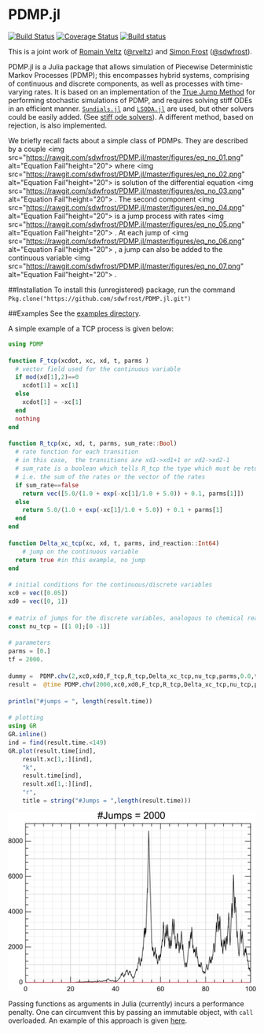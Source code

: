 # PDMP.jl 

[![Build Status](https://travis-ci.org/sdwfrost/PDMP.jl.svg?branch=master)](https://travis-ci.org/sdwfrost/PDMP.jl)
[![Coverage Status](https://coveralls.io/repos/github/sdwfrost/PDMP.jl/badge.svg?branch=master)](https://coveralls.io/github/sdwfrost/PDMP.jl?branch=master)
[![Build status](https://ci.appveyor.com/api/projects/status/github/sdwfrost/PDMP.jl?svg=true&branch=master)](https://ci.appveyor.com/project/sdwfrost/pdmp-jl/branch/master)

This is a joint work of [Romain Veltz](https://romainveltz.pythonanywhere.com/) ([@rveltz](http://github.com/rveltz)) and [Simon Frost](http://www.vet.cam.ac.uk/directory/sdf22@cam.ac.uk) ([@sdwfrost](http://github.com/sdwfrost)).

PDMP.jl is a Julia package that allows simulation of Piecewise Deterministic Markov Processes (PDMP); this encompasses hybrid systems, comprising of continuous and discrete components, as well as processes with time-varying rates. It is based on an implementation of the [True Jump Method](http://arxiv.org/abs/1504.06873) for performing stochastic simulations of PDMP, and requires solving stiff ODEs in an efficient manner. [```Sundials.jl```](https://github.com/JuliaLang/Sundials.jl) and [```LSODA.jl```](https://github.com/rveltz/LSODA.jl) are used, but other solvers could be easily added. (See [stiff ode solvers](http://lh3lh3.users.sourceforge.net/solveode.shtml)). A different method, based on rejection, is also implemented.

We briefly recall facts about a simple class of PDMPs. They are described by a couple 
<img src="https://rawgit.com/sdwfrost/PDMP.jl/master/figures/eq_no_01.png" alt="Equation Fail"height="20">
 where 
<img src="https://rawgit.com/sdwfrost/PDMP.jl/master/figures/eq_no_02.png" alt="Equation Fail"height="20">
 is solution of the differential equation 
<img src="https://rawgit.com/sdwfrost/PDMP.jl/master/figures/eq_no_03.png" alt="Equation Fail"height="20">
. The second component 
<img src="https://rawgit.com/sdwfrost/PDMP.jl/master/figures/eq_no_04.png" alt="Equation Fail"height="20">
 is a jump process with rates 
<img src="https://rawgit.com/sdwfrost/PDMP.jl/master/figures/eq_no_05.png" alt="Equation Fail"height="20">
. At each jump of 
<img src="https://rawgit.com/sdwfrost/PDMP.jl/master/figures/eq_no_06.png" alt="Equation Fail"height="20">
, a jump can also be added to the continuous variable 
<img src="https://rawgit.com/sdwfrost/PDMP.jl/master/figures/eq_no_07.png" alt="Equation Fail"height="20">
.

<!--We briefly recall facts about a simple class of PDMPs. They are decribed by a couple ![equation](http://www.sciweavers.org/tex2img.php?eq=(x_c,x_d)&bc=White&fc=Black&im=svg&fs=11&ff=arev&edit=) where ![equation](http://www.sciweavers.org/tex2img.php?eq=x_c&bc=White&fc=Black&im=svg&fs=11&ff=arev&edit=) is solution of the differential equation ![equation](http://www.sciweavers.org/tex2img.php?eq= dx_c/dt = F(x_c,x_d,t)&bc=White&fc=Black&im=svg&fs=11&ff=arev&edit=). The second component ![equation](http://www.sciweavers.org/tex2img.php?eq=x_d&bc=White&fc=Black&im=svg&fs=11&ff=arev&edit=) is a jump process with rates ![equation](http://www.sciweavers.org/tex2img.php?eq= R(x_c,x_d,t)&bc=White&fc=Black&im=svg&fs=11&ff=arev&edit=). At each jump of ![equation](http://www.sciweavers.org/tex2img.php?eq=x_d&bc=White&fc=Black&im=svg&fs=11&ff=arev&edit=), a jump can be added to the continuous variable ![equation](http://www.sciweavers.org/tex2img.php?eq=x_c&bc=White&fc=Black&im=svg&fs=11&ff=arev&edit=) too..-->

##Installation
To install this (unregistered) package, run the command 	```Pkg.clone("https://github.com/sdwfrost/PDMP.jl.git")```

##Examples
See the [examples directory](https://github.com/sdwfrost/PDMP.jl/tree/master/examples).

A simple example of a TCP process is given below:

```julia
using PDMP

function F_tcp(xcdot, xc, xd, t, parms )
  # vector field used for the continuous variable
  if mod(xd[1],2)==0
    xcdot[1] = xc[1]
  else
    xcdot[1] = -xc[1]
  end
  nothing
end

function R_tcp(xc, xd, t, parms, sum_rate::Bool)
  # rate function for each transition
  # in this case,  the transitions are xd1->xd1+1 or xd2->xd2-1
  # sum_rate is a boolean which tells R_tcp the type which must be returned:
  # i.e. the sum of the rates or the vector of the rates
  if sum_rate==false
    return vec([5.0/(1.0 + exp(-xc[1]/1.0 + 5.0)) + 0.1, parms[1]])
  else
    return 5.0/(1.0 + exp(-xc[1]/1.0 + 5.0)) + 0.1 + parms[1]
  end
end

function Delta_xc_tcp(xc, xd, t, parms, ind_reaction::Int64)
	# jump on the continuous variable
  return true #in this example, no jump
end

# initial conditions for the continuous/discrete variables
xc0 = vec([0.05])
xd0 = vec([0, 1])

# matrix of jumps for the discrete variables, analogous to chemical reactions
const nu_tcp = [[1 0];[0 -1]]

# parameters  
parms = [0.]
tf = 2000.

dummy =  PDMP.chv(2,xc0,xd0,F_tcp,R_tcp,Delta_xc_tcp,nu_tcp,parms,0.0,tf,false)
result =  @time PDMP.chv(2000,xc0,xd0,F_tcp,R_tcp,Delta_xc_tcp,nu_tcp,parms,0.0,tf,false)

println("#jumps = ", length(result.time))

# plotting
using GR
GR.inline()
ind = find(result.time.<149)
GR.plot(result.time[ind],
	result.xc[1,:][ind],
	"k",
	result.time[ind],
	result.xd[1,:][ind],
	"r",
	title = string("#Jumps = ",length(result.time)))
```

![TCP](examples/tcp.png)

Passing functions as arguments in Julia (currently) incurs a performance penalty. One can circumvent this by passing an immutable object, with ```call``` overloaded. An example of this approach is given [here](https://github.com/sdwfrost/PDMP.jl/tree/master/examples/tcp_fast.jl).

